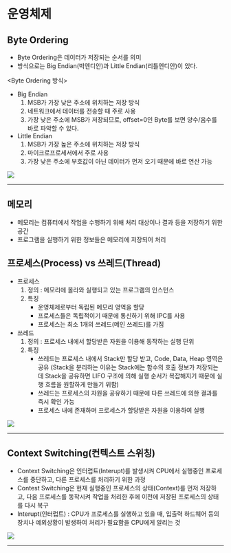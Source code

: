 # 운영체제

## Byte Ordering
 - Byte Ordering은 데이터가 저장되는 순서를 의미
 - 방식으로는 Big Endian(빅엔디안)과 Little Endian(리틀엔디안)이 있다.

<Byte Ordering 방식>

 - Big Endian
    1. MSB가 가장 낮은 주소에 위치하는 저장 방식
    2. 네트워크에서 데이터를 전송할 때 주로 사용
    3. 가장 낮은 주소에 MSB가 저장되므로, offset=0인 Byte를 보면 양수/음수를 바로 파악할 수 있다.
 - Little Endian
    1. MSB가 가장 높은 주소에 위치하는 저장 방식
    2. 마이크로프로세서에서 주로 사용
    3. 가장 낮은 주소에 부호값이 아닌 데이터가 먼저 오기 때문에 바로 연산 가능
<img src="https://img1.daumcdn.net/thumb/R1280x0/?scode=mtistory2&fname=https%3A%2F%2Fblog.kakaocdn.net%2Fdn%2Fd61BQv%2FbtqKGke14cT%2FXuxbH4w5qfkvybCbQVmiFK%2Fimg.png">
<hr>

## 메모리
 - 메모리는 컴퓨터에서 작업을 수행하기 위해 처리 대상이나 결과 등을 저장하기 위한 공간
 - 프로그램을 실행하기 위한 정보들은 메모리에 저장되어 처리

## 프로세스(Process) vs 쓰레드(Thread)
 - 프로세스
    1. 정의 : 메모리에 올라와 실행되고 있는 프로그램의 인스턴스
    2. 특징
        - 운영체제로부터 독립된 메모리 영역을 할당
        - 프로세스들은 독립적이기 때문에 통신하기 위해 IPC를 사용
        - 프로세스는 최소 1개의 쓰레드(메인 쓰레드)를 가짐
 - 쓰레드
    1. 정의 : 프로세스 내에서 할당받은 자원을 이용해 동작하는 실행 단위
    2. 특징
        - 쓰레드는 프로세스 내에서 Stack만 할당 받고, Code, Data, Heap 영역은 공유 (Stack을 분리하는 이유는 Stack에는 함수의 호출 정보가 저장되는데 Stack을 공유하면 LIFO 구조에 의해 실행 순서가 복잡해지기 때문에 실행 흐름을 원할하게 만들기 위함)
        - 쓰레드는 프로세스의 자원을 공유하기 때문에 다른 쓰레드에 의한 결과를 즉시 확인 가능
        - 프로세스 내에 존재하며 프로세스가 할당받은 자원을 이용하여 실행
<img src="https://img1.daumcdn.net/thumb/R1280x0/?scode=mtistory2&fname=https%3A%2F%2Fblog.kakaocdn.net%2Fdn%2Fbpie8u%2FbtqKEyScItU%2FISOD7DfzGuBuPdWEfGnZxk%2Fimg.jpg">
<hr>

## Context Switching(컨텍스트 스위칭)
 - Context Switching은 인터럽트(Interupt)를 발생시켜 CPU에서 실행중인 프로세스를 중단하고, 다른 프로세스를 처리하기 위한 과정
 - Contest Switching은 현재 실행중인 프로세스의 상태(Context)를 먼저 저장하고, 다음 프로세스를 동작시켜 작업을 처리한 후에 이전에 저장된 프로세스의 상태를 다시 복구
 - Interupt(인터럽트) : CPU가 프로세스를 실행하고 있을 때, 입출력 하드웨어 등의 장치나 예외상황이 발생하여 처리가 필요함을 CPU에게 알리는 것
<img src="https://img1.daumcdn.net/thumb/R1280x0/?scode=mtistory2&fname=https%3A%2F%2Fblog.kakaocdn.net%2Fdn%2F6fjl1%2FbtqKC9ZqMz9%2F2I1k55j4tMdvnXZD2KyYk1%2Fimg.png">
<hr>

